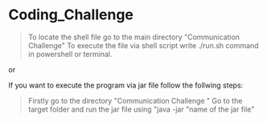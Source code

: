 # Coding_Challenge
> To locate the shell file go to the main directory "Communication Challenge"
> To execute the file via shell script write ./run.sh command in powershell or terminal.

or 

If you want to execute the program via jar file follow the follwing steps:
> Firstly go to the directory "Communication Challenge "
> Go to the target folder and run the jar file using "java -jar "name of the jar file"
